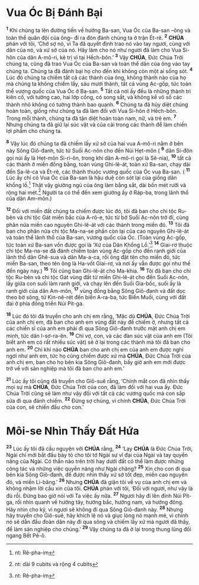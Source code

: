 # Vua Óc Bị Đánh Bại

<sup><b>1</b></sup> Khi chúng ta lên đường tiến về hướng Ba-san, Vua Óc của Ba-san –ông và toàn thể quân đội của ông– đi ra đón đánh chúng ta ở trận Ét-rê. <sup><b>2</b></sup> **CHÚA** phán với tôi, ‘Chớ sợ nó, vì Ta đã quyết định trao nó vào tay ngươi, cùng với dân của nó, và xứ sở của nó. Hãy làm cho nó như ngươi đã làm cho Vua Si-hôn của dân A-mô-ri, kẻ trị vì tại Hếch-bôn.’ <sup><b>3</b></sup> Vậy **CHÚA**, Đức Chúa Trời chúng ta, cũng đã trao Vua Óc của Ba-san và toàn thể dân của ông vào tay chúng ta. Chúng ta đã đánh bại họ cho đến khi không còn một ai sống sót. <sup><b>4</b></sup> Lúc đó chúng ta chiếm tất cả các thành của ông, không thành nào của họ mà chúng ta không chiếm lấy, sáu mươi thành, tất cả vùng Ạc-gốp, tức toàn thể vương quốc của Vua Óc ở Ba-san. <sup><b>5</b></sup> Tất cả nơi ấy đều là những thành trì kiên cố, với tường cao, hai lớp cổng, có song sắt, và không kể vô số các thành nhỏ không có tường thành bao quanh. <sup><b>6</b></sup> Chúng ta đã hủy diệt chúng hoàn toàn, giống như chúng ta đã làm đối với Vua Si-hôn ở Hếch-bôn. Trong mỗi thành, chúng ta đã tận diệt hoàn toàn nam, nữ, và trẻ em. <sup><b>7</b></sup> Nhưng chúng ta đã giữ lại súc vật và của cải trong các thành để làm chiến lợi phẩm cho chúng ta.

<sup><b>8</b></sup> Vậy lúc đó chúng ta đã chiếm lấy xứ sở của hai vua A-mô-ri nằm ở bên này Sông Giô-đanh, tức từ Suối Ạc-nôn cho đến Núi Hẹt-môn ( <sup><b>9</b></sup> dân Si-đôn gọi núi ấy là Hẹt-môn Si-ri-ôn, trong khi dân A-mô-ri gọi là Sê-nia), <sup><b>10</b></sup> tất cả các thành ở miền đồng bằng, toàn vùng Ghi-lê-át, toàn xứ Ba-san, chạy dài đến Sa-lê-ca và Ét-rê, các thành thuộc vương quốc của Óc vua Ba-san. ( <sup><b>11</b></sup> Lúc ấy chỉ có Vua Óc của Ba-san là hậu duệ còn sót lại của giống dân khổng lồ.[^1-2bf26298-c097-4ed2-9158-96fb4c675dfe] Thật vậy giường ngủ của ông làm bằng sắt, dài bốn mét rưỡi và rộng hai mét.[^2-2bf26298-c097-4ed2-9158-96fb4c675dfe] Người ta có thể đến xem giường ấy ở Ráp-ba, trong lãnh thổ của dân Am-môn.)

<sup><b>12</b></sup> Đối với miền đất chúng ta chiếm được lúc đó, tôi đã ban cho chi tộc Ru-bên và chi tộc Gát miền bắc của A-rô-e, tức từ bờ Suối Ạc-nôn trở đi, cùng phân nửa miền cao nguyên Ghi-lê-át với các thành trong miền đó. <sup><b>13</b></sup> Tôi đã ban cho phân nửa chi tộc Ma-na-se phần còn lại của cao nguyên Ghi-lê-át và toàn thể lãnh thổ của Ba-san, vương quốc của Óc. (Toàn vùng Ạc-gốp, tức toàn xứ Ba-san vốn được gọi là ‘Xứ của Dân Khổng Lồ.’[^3-2bf26298-c097-4ed2-9158-96fb4c675dfe] <sup><b>14</b></sup> Giai-rơ thuộc chi tộc Ma-na-se đã đánh chiếm toàn vùng Ạc-gốp cho đến ranh giới của lãnh thổ dân Ghê-sua và dân Ma-a-ca, rồi ông đặt tên cho miền đó, tức miền Ba-san, theo tên ông là Ha-vốt Giai-rơ, và nơi ấy vẫn được gọi như thế đến ngày nay.) <sup><b>15</b></sup> Tôi cũng ban Ghi-lê-át cho Ma-khia. <sup><b>16</b></sup> Tôi đã ban cho chi tộc Ru-bên và chi tộc Gát vùng đất từ miền Ghi-lê-át cho đến Suối Ạc-nôn, lấy giữa con suối làm ranh giới, và chạy lên đến Suối Gia-bốc, suối ấy là ranh giới của dân Am-môn, <sup><b>17</b></sup> vùng đồng bằng Sông Giô-đanh và đất dọc theo bờ sông, từ Kin-nê-rét đến biển A-ra-ba, tức Biển Muối, cùng với đất đai ở phía đông triền Núi Pít-ga.

<sup><b>18</b></sup> Lúc đó tôi đã truyền cho anh chị em rằng, ‘Mặc dù **CHÚA**, Đức Chúa Trời của anh chị em, đã ban cho anh em vùng đất này để chiếm ở, nhưng tất cả các chiến sĩ của anh em phải đi qua Sông Giô-đanh trước mặt anh chị em mình, tức dân I-sơ-ra-ên. <sup><b>19</b></sup> Chỉ vợ, con, và các đàn súc vật của anh em (Tôi biết anh em có rất nhiều súc vật) sẽ ở lại trong các thành mà tôi đã ban cho anh em. <sup><b>20</b></sup> Chỉ khi nào **CHÚA** ban cho anh chị em của anh em được nghỉ ngơi như anh em, tức họ cũng chiếm được xứ mà **CHÚA**, Đức Chúa Trời của anh chị em, ban cho họ bên kia Sông Giô-đanh, bấy giờ anh em mới được trở về với sản nghiệp mà tôi đã ban cho anh em.’

<sup><b>21</b></sup> Lúc ấy tôi cũng đã truyền cho Giô-suê rằng, ‘Chính mắt con đã nhìn thấy mọi sự mà **CHÚA**, Đức Chúa Trời của con, đã làm đối với hai vua ấy. Đức Chúa Trời cũng sẽ làm như vậy đối với tất cả các vương quốc mà con sắp sửa đi qua đánh chiếm. <sup><b>22</b></sup> Đừng sợ chúng, vì chính **CHÚA**, Đức Chúa Trời của con, sẽ chiến đấu cho con.’

# Môi-se Nhìn Thấy Đất Hứa

<sup><b>23</b></sup> Lúc ấy tôi đã cầu nguyện với **CHÚA** rằng, <sup><b>24</b></sup> ‘Lạy **CHÚA** là Đức Chúa Trời, Ngài chỉ mới bắt đầu bày tỏ cho tôi tớ Ngài sự vĩ đại của Ngài và tay quyền năng của Ngài. Có thần nào trên trời hay dưới đất có thể làm được những công tác và những việc quyền năng như Ngài chăng? <sup><b>25</b></sup> Xin cho con đi qua bên kia Sông Giô-đanh, để được nhìn thấy xứ sở tốt đẹp, miền cao nguyên đó, và miền Li-băng.’ <sup><b>26</b></sup> Nhưng **CHÚA** đã giận tôi về vụ của anh chị em và không nhậm lời cầu xin của tôi. **CHÚA** phán với tôi, ‘Đối với ngươi, như vậy là đủ rồi. Đừng bao giờ nói với Ta việc ấy nữa. <sup><b>27</b></sup> Ngươi hãy đi lên đỉnh Núi Pít-ga, rồi nhìn quanh về hướng tây, hướng bắc, hướng nam, và hướng đông. Hãy nhìn cho kỹ, vì ngươi sẽ không đi qua Sông Giô-đanh này. <sup><b>28</b></sup> Nhưng hãy truyền cho Giô-suê, hãy khích lệ nó và giục lòng nó mạnh mẽ, vì chính nó sẽ dẫn đầu đoàn dân này đi qua sông và chiếm lấy xứ mà ngươi đã thấy, để làm sản nghiệp cho chúng.’ <sup><b>29</b></sup> Vậy chúng ta đã ở lại trong thung lũng đối ngang Bết Pê-ô.

[^1-2bf26298-c097-4ed2-9158-96fb4c675dfe]: nt: Rê-pha-im

[^2-2bf26298-c097-4ed2-9158-96fb4c675dfe]: nt: dài 9 cubits và rộng 4 cubits

[^3-2bf26298-c097-4ed2-9158-96fb4c675dfe]: nt: Rê-pha-im
